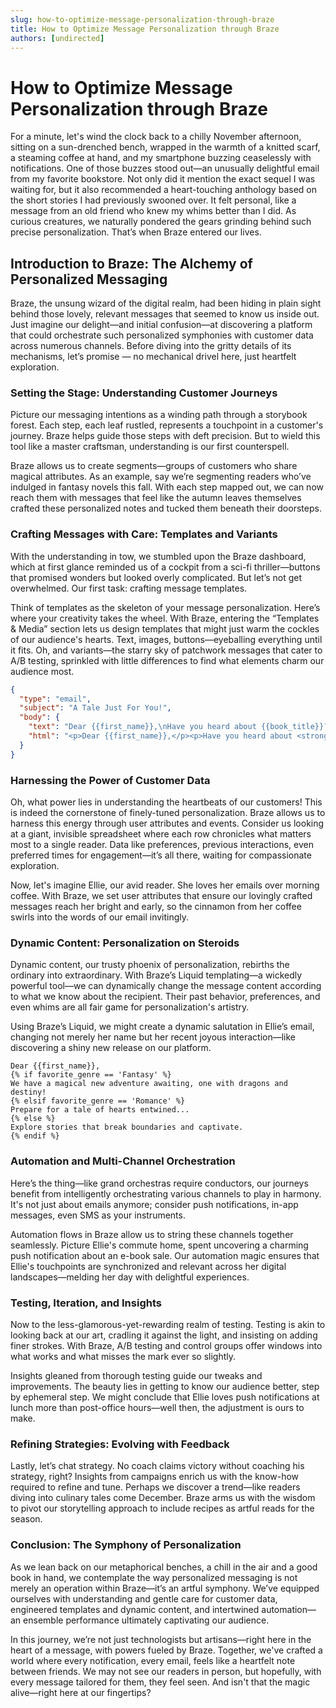 ```yaml
---
slug: how-to-optimize-message-personalization-through-braze
title: How to Optimize Message Personalization through Braze
authors: [undirected]
---
```



# How to Optimize Message Personalization through Braze

For a minute, let's wind the clock back to a chilly November afternoon, sitting on a sun-drenched bench, wrapped in the warmth of a knitted scarf, a steaming coffee at hand, and my smartphone buzzing ceaselessly with notifications. One of those buzzes stood out—an unusually delightful email from my favorite bookstore. Not only did it mention the exact sequel I was waiting for, but it also recommended a heart-touching anthology based on the short stories I had previously swooned over. It felt personal, like a message from an old friend who knew my whims better than I did. As curious creatures, we naturally pondered the gears grinding behind such precise personalization. That’s when Braze entered our lives.

## Introduction to Braze: The Alchemy of Personalized Messaging

Braze, the unsung wizard of the digital realm, had been hiding in plain sight behind those lovely, relevant messages that seemed to know us inside out. Just imagine our delight—and initial confusion—at discovering a platform that could orchestrate such personalized symphonies with customer data across numerous channels. Before diving into the gritty details of its mechanisms, let’s promise — no mechanical drivel here, just heartfelt exploration.

### Setting the Stage: Understanding Customer Journeys

Picture our messaging intentions as a winding path through a storybook forest. Each step, each leaf rustled, represents a touchpoint in a customer's journey. Braze helps guide those steps with deft precision. But to wield this tool like a master craftsman, understanding is our first counterspell.

Braze allows us to create segments—groups of customers who share magical attributes. As an example, say we’re segmenting readers who’ve indulged in fantasy novels this fall. With each step mapped out, we can now reach them with messages that feel like the autumn leaves themselves crafted these personalized notes and tucked them beneath their doorsteps.

### Crafting Messages with Care: Templates and Variants

With the understanding in tow, we stumbled upon the Braze dashboard, which at first glance reminded us of a cockpit from a sci-fi thriller—buttons that promised wonders but looked overly complicated. But let’s not get overwhelmed. Our first task: crafting message templates.

Think of templates as the skeleton of your message personalization. Here’s where your creativity takes the wheel. With Braze, entering the “Templates & Media” section lets us design templates that might just warm the cockles of our audience's hearts. Text, images, buttons—eyeballing everything until it fits. Oh, and variants—the starry sky of patchwork messages that cater to A/B testing, sprinkled with little differences to find what elements charm our audience most.

```json
{
  "type": "email",
  "subject": "A Tale Just For You!",
  "body": {
    "text": "Dear {{first_name}},\nHave you heard about {{book_title}}? It's perfect for a cozy day.",
    "html": "<p>Dear {{first_name}},</p><p>Have you heard about <strong>{{book_title}}</strong>? It's perfect for a cozy day.</p>"
  }
}
```

### Harnessing the Power of Customer Data

Oh, what power lies in understanding the heartbeats of our customers! This is indeed the cornerstone of finely-tuned personalization. Braze allows us to harness this energy through user attributes and events. Consider us looking at a giant, invisible spreadsheet where each row chronicles what matters most to a single reader. Data like preferences, previous interactions, even preferred times for engagement—it’s all there, waiting for compassionate exploration.

Now, let's imagine Ellie, our avid reader. She loves her emails over morning coffee. With Braze, we set user attributes that ensure our lovingly crafted messages reach her bright and early, so the cinnamon from her coffee swirls into the words of our email invitingly.

### Dynamic Content: Personalization on Steroids

Dynamic content, our trusty phoenix of personalization, rebirths the ordinary into extraordinary. With Braze’s Liquid templating—a wickedly powerful tool—we can dynamically change the message content according to what we know about the recipient. Their past behavior, preferences, and even whims are all fair game for personalization's artistry.

Using Braze’s Liquid, we might create a dynamic salutation in Ellie’s email, changing not merely her name but her recent joyous interaction—like discovering a shiny new release on our platform.

```liquid
Dear {{first_name}},
{% if favorite_genre == 'Fantasy' %}
We have a magical new adventure awaiting, one with dragons and destiny!
{% elsif favorite_genre == 'Romance' %}
Prepare for a tale of hearts entwined...
{% else %}
Explore stories that break boundaries and captivate.
{% endif %}
```

### Automation and Multi-Channel Orchestration

Here’s the thing—like grand orchestras require conductors, our journeys benefit from intelligently orchestrating various channels to play in harmony. It's not just about emails anymore; consider push notifications, in-app messages, even SMS as your instruments.

Automation flows in Braze allow us to string these channels together seamlessly. Picture Ellie's commute home, spent uncovering a charming push notification about an e-book sale. Our automation magic ensures that Ellie's touchpoints are synchronized and relevant across her digital landscapes—melding her day with delightful experiences.

### Testing, Iteration, and Insights

Now to the less-glamorous-yet-rewarding realm of testing. Testing is akin to looking back at our art, cradling it against the light, and insisting on adding finer strokes. With Braze, A/B testing and control groups offer windows into what works and what misses the mark ever so slightly.

Insights gleaned from thorough testing guide our tweaks and improvements. The beauty lies in getting to know our audience better, step by ephemeral step. We might conclude that Ellie loves push notifications at lunch more than post-office hours—well then, the adjustment is ours to make.

### Refining Strategies: Evolving with Feedback

Lastly, let’s chat strategy. No coach claims victory without coaching his strategy, right? Insights from campaigns enrich us with the know-how required to refine and tune. Perhaps we discover a trend—like readers diving into culinary tales come December. Braze arms us with the wisdom to pivot our storytelling approach to include recipes as artful reads for the season.

### Conclusion: The Symphony of Personalization

As we lean back on our metaphorical benches, a chill in the air and a good book in hand, we contemplate the way personalized messaging is not merely an operation within Braze—it’s an artful symphony. We’ve equipped ourselves with understanding and gentle care for customer data, engineered templates and dynamic content, and intertwined automation—an ensemble performance ultimately captivating our audience.

In this journey, we’re not just technologists but artisans—right here in the heart of a message, with powers fueled by Braze. Together, we've crafted a world where every notification, every email, feels like a heartfelt note between friends. We may not see our readers in person, but hopefully, with every message tailored for them, they feel seen. And isn't that the magic alive—right here at our fingertips?